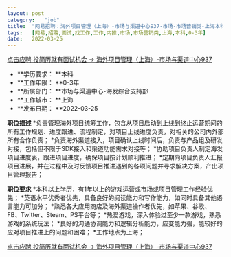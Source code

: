 ```yaml
---
layout:	post
category:	"job"
title:	"网易招聘：海外项目管理（上海）-市场与渠道中心937-市场-市场营销类-上海本科0-3年"
tags:	[网易,招聘,面试,找工作,工作,内推,市场,市场营销类,上海,本科,0-3年]
date:	2022-03-25
---
```


[点击应聘 投简历就有面试机会 -> 海外项目管理（上海）-市场与渠道中心937](http://mobile.bole.netease.com/bole/boleDetail?id=28662&employeeId=346f03c3cda5f04c&key=all)



- **学历要求： **本科
- **工作年限： **0-3年
- **所属部门： **市场与渠道中心-海发综合支持部
- **工作城市： **上海
- **发布日期： **2022-03-25



**职位描述**
*负责管理海外项目统筹工作，包含从项目启动到上线到终止运营期间的所有工作规划、进度跟进、流程制定，对项目上线进度负责，对相关的公司内外部所有合作负责； 
*负责海外渠道接入，项目确认上线时间后，负责与产品组及研发对接，包括但不限于SDK接入和渠道功能需求对接等；
*协助项目负责人制定海发项目进度表，跟进项目进度，确保项目按计划顺利推进；
*定期向项目负责人汇报项目进展，并在过程中及时反馈项目推进遇到的各项问题并寻求解决方案，产出项目管理报告；



**职位要求**
*本科以上学历，有1年以上的游戏运营或市场或项目管理工作经验优先；
*英语水平优秀者优先，具备良好的阅读能力和写作能力，如同时具备其他语言能力可加分；
*熟悉各大应用商店及海外渠道操作者优先，如苹果、谷歌、FB、Twitter、Steam、PS平台等；
*热爱游戏，深入体验过至少一款游戏，熟悉游戏的系统玩法；
*良好的沟通协调能力和逻辑分析能力，应变能力强，能较好的应对项目推进上的问题和困难；
*工作地点为上海；



[点击应聘 投简历就有面试机会 -> 海外项目管理（上海）-市场与渠道中心937](http://mobile.bole.netease.com/bole/boleDetail?id=28662&employeeId=346f03c3cda5f04c&key=all)